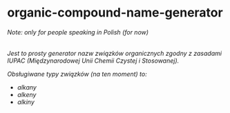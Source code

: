 # organic-compound-name-generator
###### <i>Note: only for people speaking in Polish (for now)<i>

Jest to prosty generator nazw związków organicznych zgodny z zasadami IUPAC (Międzynarodowej Unii Chemii Czystej i Stosowanej).

Obsługiwane typy związków (na ten moment) to:
- alkany
- alkeny
- alkiny
